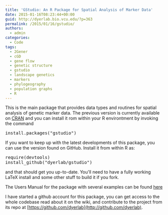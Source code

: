 ```yaml
---
title: 'GStudio: An R Package for Spatial Analysis of Marker Data'
date: 2015-01-16T08:23:44+00:00
guid: http://dyerlab.bio.vcu.edu/?p=363
permalink: /2015/01/16/gstudio/
authors: 
  - admin
categories:
  - Code
tags:
  - 2Gener
  - cGD
  - gene flow
  - genetic structure
  - gstudio
  - landscape genetics
  - markers
  - phylogeography
  - population graphs
  - R
---
```

This is the main package that provides data types and routines for spatial analysis of genetic marker data. The previous version is currently available on [CRAN](http://cran.r-project.org/) and you can install it rom within your R environtment by invoking the command

<tt>install.packages("gstudio")</tt>

If you want to keep up with the latest developments of this package, you can use the version found on GitHub.  Install it from within R as:

<tt>require(devtools)<br /> install_github("dyerlab/gstudio")</tt>

and that should get you up-to-date.  You'll need to have a fully working LaTeX install and some other stuff to build it if you fork.

The Users Manual for the package with several examples can be found [here](http://dyerlab.github.io/gstudio/)

I have started a github account for this package, you can get access to the whole codebase read about it on the wiki, and contribute to the project from its repo at [https://github.com/dyerlab](http://github.com/dyerlab).